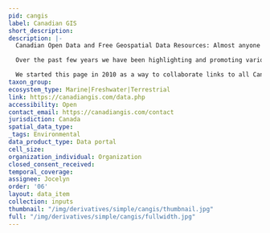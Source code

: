 ```yaml
---
pid: cangis
label: Canadian GIS
short_description: 
description: |-
  Canadian Open Data and Free Geospatial Data Resources: Almost anyone in the geospatial community would agree that a major part of any GIS project would be the data sets involved. The data can be in the form of vectors, rasters, aerial photography or statistical tabular data and most often the data component can be very costly or labor intensive. But it doesn’t always have to be that way, as there are plenty of great resources available that offer free Canadian open data that you can use with your geomatics projects to generate geospatial products. In fact more and more are popping up all over the web and some cities like Ottawa are even having contests to help promote the use of their data.

  Over the past few years we have been highlighting and promoting various cities and provinces in Canada that have done a great job providing Open Geospatial Data and geospatial applications to the public. During that time there has been plenty of great praise, feedback and emails regarding these efforts in helping to promote Canadian geospatial data and ensuring that everybody in the geomatics community knows where to find data for their projects.

  We started this page in 2010 as a way to collaborate links to all Canadian Open Data (sites that offer data downloads at no cost and without restrictions), free geospatial data, online web mapping applications and other sources of geospatial information (including National, Provincial and Municipal levels).
taxon_group: 
ecosystem_type: Marine|Freshwater|Terrestrial
link: https://canadiangis.com/data.php
accessibility: Open
contact_email: https://canadiangis.com/contact
jurisdiction: Canada
spatial_data_type: 
_tags: Environmental
data_product_type: Data portal
cell_size: 
organization_individual: Organization
closed_consent_received: 
temporal_coverage: 
assignee: Jocelyn
order: '06'
layout: data_item
collection: inputs
thumbnail: "/img/derivatives/simple/cangis/thumbnail.jpg"
full: "/img/derivatives/simple/cangis/fullwidth.jpg"
---
```

